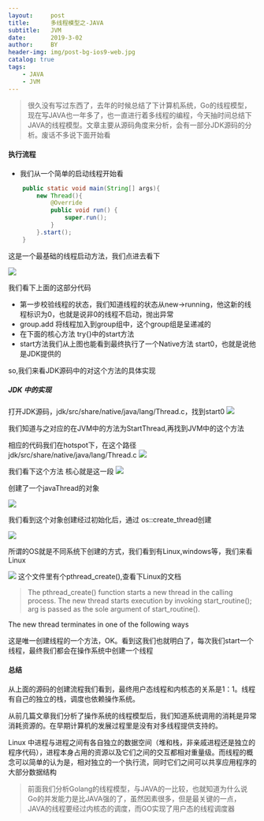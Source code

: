 ```yaml
---
layout:     post
title:      多线程模型之-JAVA
subtitle:   JVM
date:       2019-3-02
author:     BY
header-img: img/post-bg-ios9-web.jpg
catalog: true
tags:
    - JAVA
    - JVM 
---
```



> 很久没有写过东西了，去年的时候总结了下计算机系统，Go的线程模型，现在写JAVA也一年多了，也一直进行着多线程的编程，今天抽时间总结下JAVA的线程模型。文章主要从源码角度来分析，会有一部分JDK源码的分析。废话不多说下面开始看


#### 执行流程

- 我们从一个简单的启动线程开始看

``` java
    public static void main(String[] args){
        new Thread(){
            @Override
            public void run() {
                super.run();
            }
        }.start();
    }
```
 这是一个最基础的线程启动方法，我们点进去看下

![](https://silenblog.oss-cn-beijing.aliyuncs.com/silenMing.github.io/thread-java.png
)

我们看下上面的这部分代码

- 第一步校验线程的状态，我们知道线程的状态从new->running，他这新的线程标识为0，也就是说非0的线程不启动，抛出异常
- group.add 将线程加入到group组中，这个group组是呈递减的
- 在下面的核心方法 try{}中的start方法
- start方法我们从上图也能看到最终执行了一个Native方法 start0，也就是说他是JDK提供的

so,我们来看JDK源码中的对这个方法的具体实现

##### JDK 中的实现

打开JDK源码，jdk/src/share/native/java/lang/Thread.c，找到start0
![](https://silenblog.oss-cn-beijing.aliyuncs.com/silenMing.github.io/jdk-start.png)

我们知道与之对应的在JVM中的方法为StartThread,再找到JVM中的这个方法

相应的代码我们在hotspot下，在这个路径 jdk/src/share/native/java/lang/Thread.c
![](https://silenblog.oss-cn-beijing.aliyuncs.com/silenMing.github.io/spot-thread.png)

我们看下这个方法
核心就是这一段
![](https://silenblog.oss-cn-beijing.aliyuncs.com/silenMing.github.io/spot-start-thread.png)

创建了一个javaThread的对象

![](https://silenblog.oss-cn-beijing.aliyuncs.com/silenMing.github.io/thread-create.png)

我们看到这个对象创建经过初始化后，通过 os::create_thread创建

![](https://silenblog.oss-cn-beijing.aliyuncs.com/silenMing.github.io/os-create.png)

所谓的OS就是不同系统下创建的方式，我们看到有Linux,windows等，我们来看Linux

![](https://silenblog.oss-cn-beijing.aliyuncs.com/silenMing.github.io/pthread-linux.png)
这个文件里有个pthread_create(),查看下Linux的文档

>The pthread_create() function starts a new thread in the calling process. The new thread starts execution by invoking start_routine(); arg is passed as the sole argument of start_routine().

The new thread terminates in one of the following ways

这是唯一创建线程的一个方法，OK。看到这我们也就明白了，每次我们start一个线程，最终我们都会在操作系统中创建一个线程

#### 总结

从上面的源码的创建流程我们看到，最终用户态线程和内核态的关系是1：1。线程有自己的独立的栈，调度也依赖操作系统。

从前几篇文章我们分析了操作系统的线程模型后，我们知道系统调用的消耗是异常消耗资源的。在早期计算机的发展过程里是没有对多线程提供支持的。

Linux 中进程与进程之间有各自独立的数据空间（堆和栈，非亲戚进程还是独立的程序代码），进程本身占用的资源以及它们之间的交互都相对重量级。而线程的概念可以简单的认为是，相对独立的一个执行流，同时它们之间可以共享应用程序的大部分数据结构

> 前面我们分析Golang的线程模型，与JAVA的一比较，也就知道为什么说Go的并发能力是比JAVA强的了，虽然因素很多，但是最关键的一点，JAVA的线程要经过内核态的调度，而GO实现了用户态的线程调度器




